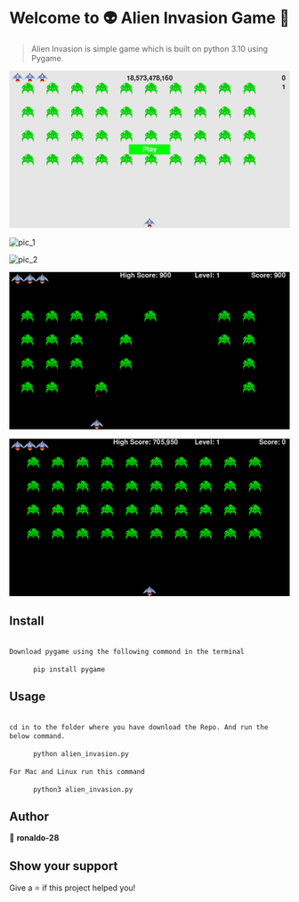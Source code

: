 <h1 align="center">Welcome to 👽 Alien Invasion Game 👋</h1>

> Alien Invasion is simple game which is built on python 3.10 using Pygame.

![pic_0](https://github.com/ronaldo-28/alien_invasion/blob/b3180e237bad6c6f2765e1964ec14c1d9db45f1a/images/1.png)

![pic_1]([https://raw.githubusercontent.com/TheForgotensoul/Alien-Invasion/master/img/2.png](https://github.com/ronaldo-28/alien_invasion/blob/a4d30dd5f7bc3cdd79ef55cdcc7495af73491d69/images/2.png))

![pic_2]([https://raw.githubusercontent.com/TheForgotensoul/Alien-Invasion/master/img/3.png](https://github.com/ronaldo-28/alien_invasion/blob/a4d30dd5f7bc3cdd79ef55cdcc7495af73491d69/images/3.png))

![pic_3](https://raw.githubusercontent.com/TheForgotensoul/Alien-Invasion/master/img/4.png)

![pic_4](https://raw.githubusercontent.com/TheForgotensoul/Alien-Invasion/master/img/0.png)

## Install

```

Download pygame using the following commond in the terminal

      pip install pygame

```

## Usage

```

cd in to the folder where you have download the Repo. And run the below command.

      python alien_invasion.py

For Mac and Linux run this command

      python3 alien_invasion.py

```

## Author

👤 **ronaldo-28**

## Show your support

Give a ⭐️ if this project helped you!
